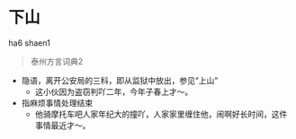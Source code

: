 # 下山
ha6 shaen1
> 泰州方言词典2
- 隐语，离开公安局的三科，即从监狱中放出，参见“上山”
  - 这小伙因为盗窃判吖二年，今年子春上才～。
- 指麻烦事情处理结束
  - 他骑摩托车吧人家年纪大的撞吖，人家家里缠住他，闹啊好长时间，这件事情最近才～。
